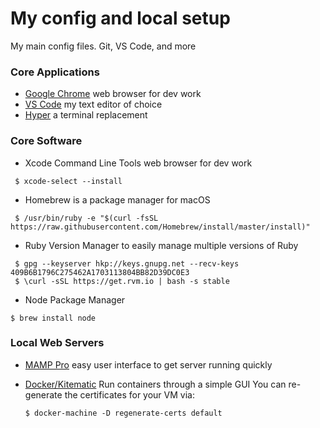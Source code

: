 # My config and local setup
My main config files. Git, VS Code, and more

### Core Applications
 * [Google Chrome](https://www.google.com/chrome) web browser for dev work
 * [VS Code](http://code.visualstudio.com/) my text editor of choice
 * [Hyper](https://hyper.is) a terminal replacement
 
### Core Software
 * Xcode Command Line Tools web browser for dev work 
 
 ```shell
  $ xcode-select --install
 ```
 * Homebrew is a package manager for macOS
 ```shell
  $ /usr/bin/ruby -e "$(curl -fsSL https://raw.githubusercontent.com/Homebrew/install/master/install)"
 ```
 
 * Ruby Version Manager to easily manage multiple versions of Ruby
 ```shell
  $ gpg --keyserver hkp://keys.gnupg.net --recv-keys 409B6B1796C275462A1703113804BB82D39DC0E3
  $ \curl -sSL https://get.rvm.io | bash -s stable
 ```
 
 * Node Package Manager
 ```shell
 $ brew install node
 ```
### Local Web Servers
 * [MAMP Pro](https://www.mamp.info/en/) easy user interface to get server running quickly
 * [Docker/Kitematic](https://kitematic.com) Run containers through a simple GUI
   You can re-generate the certificates for your VM via:
   
   ```shell
   $ docker-machine -D regenerate-certs default
   ```
